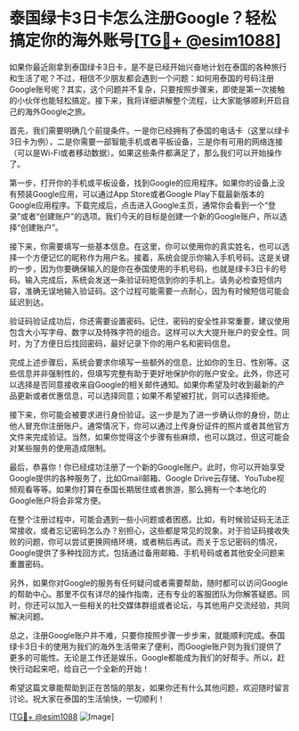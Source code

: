 # 泰国绿卡3日卡怎么注册Google？轻松搞定你的海外账号[[TG💪+ @esim1088](https://t.me/s/esim1088)]

如果你最近刚拿到泰国绿卡3日卡，是不是已经开始兴奋地计划在泰国的各种旅行和生活了呢？不过，相信不少朋友都会遇到一个问题：如何用泰国的号码注册Google账号呢？其实，这个问题并不复杂，只要按照步骤来，即使是第一次接触的小伙伴也能轻松搞定。接下来，我将详细讲解整个流程，让大家能够顺利开启自己的海外Google之旅。

首先，我们需要明确几个前提条件。一是你已经拥有了泰国的电话卡（这里以绿卡3日卡为例），二是你需要一部智能手机或者平板设备，三是你有可用的网络连接（可以是Wi-Fi或者移动数据）。如果这些条件都满足了，那么我们可以开始操作了。

第一步，打开你的手机或平板设备，找到Google的应用程序。如果你的设备上没有预装Google应用，可以通过App Store或者Google Play下载最新版本的Google应用程序。下载完成后，点击进入Google主页，通常你会看到一个“登录”或者“创建账户”的选项。我们今天的目标是创建一个新的Google账户，所以选择“创建账户”。

接下来，你需要填写一些基本信息。在这里，你可以使用你的真实姓名，也可以选择一个方便记忆的昵称作为用户名。接着，系统会提示你输入手机号码。这是关键的一步，因为你要确保输入的是你在泰国使用的手机号码，也就是绿卡3日卡的号码。输入完成后，系统会发送一条验证码短信到你的手机上。请务必检查短信内容，准确无误地输入验证码。这个过程可能需要一点耐心，因为有时候短信可能会延迟到达。

验证码验证成功后，你还需要设置密码。记住，密码的安全性非常重要，建议使用包含大小写字母、数字以及特殊字符的组合。这样可以大大提升账户的安全性。同时，为了方便日后找回密码，最好记录下你的用户名和密码信息。

完成上述步骤后，系统会要求你填写一些额外的信息，比如你的生日、性别等。这些信息并非强制性的，但填写完整有助于更好地保护你的账户安全。此外，你还可以选择是否同意接收来自Google的相关邮件通知。如果你希望及时收到最新的产品更新或者优惠信息，可以选择同意；如果不希望被打扰，则可以选择拒绝。

接下来，你可能会被要求进行身份验证。这一步是为了进一步确认你的身份，防止他人冒充你注册账户。通常情况下，你可以通过上传身份证件的照片或者其他官方文件来完成验证。当然，如果你觉得这个步骤有些麻烦，也可以跳过，但这可能会对某些服务的使用造成限制。

最后，恭喜你！你已经成功注册了一个新的Google账户。此时，你可以开始享受Google提供的各种服务了，比如Gmail邮箱、Google Drive云存储、YouTube视频观看等等。如果你打算在泰国长期居住或者旅游，那么拥有一个本地化的Google账户将会非常方便。

在整个注册过程中，可能会遇到一些小问题或者困惑。比如，有时候验证码无法正常接收，或者忘记密码怎么办？别担心，这些都是常见的现象。对于验证码接收失败的问题，你可以尝试更换网络环境，或者稍后再试。而关于忘记密码的情况，Google提供了多种找回方式，包括通过备用邮箱、手机号码或者其他安全问题来重置密码。

另外，如果你对Google的服务有任何疑问或者需要帮助，随时都可以访问Google的帮助中心。那里不仅有详尽的操作指南，还有专业的客服团队为你解答疑惑。同时，你还可以加入一些相关的社交媒体群组或者论坛，与其他用户交流经验，共同解决问题。

总之，注册Google账户并不难，只要你按照步骤一步步来，就能顺利完成。泰国绿卡3日卡的使用为我们的海外生活带来了便利，而Google账户则为我们提供了更多的可能性。无论是工作还是娱乐，Google都能成为我们的好帮手。所以，赶快行动起来吧，给自己一个全新的开始！

希望这篇文章能帮助到正在苦恼的朋友，如果你还有什么其他问题，欢迎随时留言讨论。祝大家在泰国的生活愉快，一切顺利！

[[TG💪+ @esim1088](https://t.me/s/esim1088) ![Image](https://i.postimg.cc/4NQfJmqS/Snipaste-2025-05-13-00-14-12.png)]